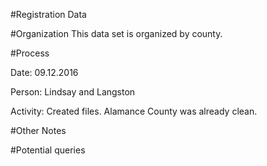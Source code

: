 #Registration Data

#Organization
This data set is organized by county.

#Process
<p>Date: 09.12.2016</p>
<p>Person: Lindsay and Langston</p>
<p>Activity: Created files. Alamance County was already clean.</p>

#Other Notes

#Potential queries
